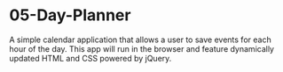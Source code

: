 # 05-Day-Planner
A simple calendar application that allows a user to save events for each hour of the day. This app will run in the browser and feature dynamically updated HTML and CSS powered by jQuery.
